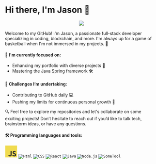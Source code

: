 # Hi there, I'm Jason 👋

<p align="center">
  <img width="47%" src="https://github-readme-stats.vercel.app/api/top-langs/?username=hawk198723&layout=compact">
</p>

Welcome to my GitHub! I'm Jason, a passionate full-stack developer specializing in coding, blockchain, and more. I'm always up for a game of basketball when I'm not immersed in my projects. 🏀

#### 🌱 I'm currently focused on:
- Enhancing my portfolio with diverse projects 🚀
- Mastering the Java Spring framework 🛠️

#### :muscle: Challenges I’m undertaking:
- Contributing to GitHub daily 💻
- Pushing my limits for continuous personal growth 🌟

🔍 Feel free to explore my repositories and let's collaborate on some exciting projects! Don’t hesitate to reach out if you’d like to talk tech, brainstorm ideas, or have any questions. 

#### 🛠️ Programming languages and tools: 

<p>
  <code><img width="40" src="https://raw.githubusercontent.com/devicons/devicon/master/icons/javascript/javascript-original.svg" alt="Javascript"></code>
  <code><img width="40" src="https://www.svgrepo.com/show/55451/html.svg" alt="Html"></code>
  <code><img width="40" src="https://www.svgrepo.com/show/250453/css.svg" alt="CSS"></code>
  <code><img width="40" src="https://www.svgrepo.com/show/303157/react-logo.svg" alt="React"></code>
  <code><img width="40" src="https://www.svgrepo.com/show/43101/java.svg" alt="Java"></code>
  <code><img width="40" src="https://www.svgrepo.com/show/303266/nodejs-icon-logo.svg" alt="Node.js"></code>
  <code><img width="40" src="https://pbs.twimg.com/profile_images/1255113654049128448/J5Yt92WW.png" alt="SomeTool"></code>
</p>
